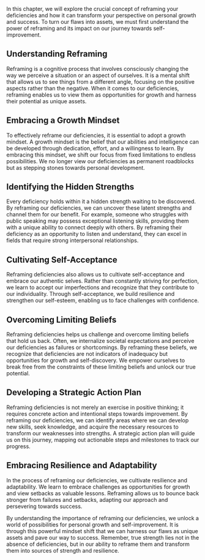 
In this chapter, we will explore the crucial concept of reframing your deficiencies and how it can transform your perspective on personal growth and success. To turn our flaws into assets, we must first understand the power of reframing and its impact on our journey towards self-improvement.

Understanding Reframing
-----------------------

Reframing is a cognitive process that involves consciously changing the way we perceive a situation or an aspect of ourselves. It is a mental shift that allows us to see things from a different angle, focusing on the positive aspects rather than the negative. When it comes to our deficiencies, reframing enables us to view them as opportunities for growth and harness their potential as unique assets.

Embracing a Growth Mindset
--------------------------

To effectively reframe our deficiencies, it is essential to adopt a growth mindset. A growth mindset is the belief that our abilities and intelligence can be developed through dedication, effort, and a willingness to learn. By embracing this mindset, we shift our focus from fixed limitations to endless possibilities. We no longer view our deficiencies as permanent roadblocks but as stepping stones towards personal development.

Identifying the Hidden Strengths
--------------------------------

Every deficiency holds within it a hidden strength waiting to be discovered. By reframing our deficiencies, we can uncover these latent strengths and channel them for our benefit. For example, someone who struggles with public speaking may possess exceptional listening skills, providing them with a unique ability to connect deeply with others. By reframing their deficiency as an opportunity to listen and understand, they can excel in fields that require strong interpersonal relationships.

Cultivating Self-Acceptance
---------------------------

Reframing deficiencies also allows us to cultivate self-acceptance and embrace our authentic selves. Rather than constantly striving for perfection, we learn to accept our imperfections and recognize that they contribute to our individuality. Through self-acceptance, we build resilience and strengthen our self-esteem, enabling us to face challenges with confidence.

Overcoming Limiting Beliefs
---------------------------

Reframing deficiencies helps us challenge and overcome limiting beliefs that hold us back. Often, we internalize societal expectations and perceive our deficiencies as failures or shortcomings. By reframing these beliefs, we recognize that deficiencies are not indicators of inadequacy but opportunities for growth and self-discovery. We empower ourselves to break free from the constraints of these limiting beliefs and unlock our true potential.

Developing a Strategic Action Plan
----------------------------------

Reframing deficiencies is not merely an exercise in positive thinking; it requires concrete action and intentional steps towards improvement. By reframing our deficiencies, we can identify areas where we can develop new skills, seek knowledge, and acquire the necessary resources to transform our weaknesses into strengths. A strategic action plan will guide us on this journey, mapping out actionable steps and milestones to track our progress.

Embracing Resilience and Adaptability
-------------------------------------

In the process of reframing our deficiencies, we cultivate resilience and adaptability. We learn to embrace challenges as opportunities for growth and view setbacks as valuable lessons. Reframing allows us to bounce back stronger from failures and setbacks, adapting our approach and persevering towards success.

By understanding the importance of reframing our deficiencies, we unlock a world of possibilities for personal growth and self-improvement. It is through this powerful mindset shift that we can harness our flaws as unique assets and pave our way to success. Remember, true strength lies not in the absence of deficiencies, but in our ability to reframe them and transform them into sources of strength and resilience.
